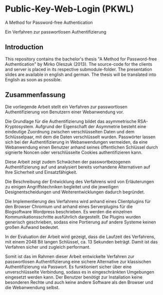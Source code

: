 Public-Key-Web-Login (PKWL)
====

A Method for Password-free Authentication

Ein Verfahren zur passwortlosen Authentifizierung


Introduction
----

This repository contains the bachelor's thesis "A Method for Password-free Authentication" by Mirko Oleszuk (2013).
The source-code for the clients and server is placed in its respective submodule-folder.
The presentation slides are available in english and german.
The thesis will be translated into English as soon as possible.


Zusammenfassung
----

Die vorliegende Arbeit stellt ein Verfahren zur passwortlosen Authentifizierung von Benutzern einer Webanwendung vor.

Die Grundlage für die Authentifizierung bildet das asymmetrische RSA-Kryptosystem. Aufgrund der Eigenschaft der Asymmetrie besteht eine eindeutige Zuordnung zwischen verschlüsselten Daten und dem Schlüsselpaar, mit dem die Daten verschlüsselt wurden. Passwörter lassen sich bei der Authentifizierung in Webanwendungen vermeiden, da eine Webanwendung einen Benutzer anhand seines öffentlichen Schlüssel durch signierte Noncen oder verschlüsselte Cookies authentifizieren kann.

Diese Arbeit zeigt zudem Schwächen der passwortbezogenen Authentifizierung auf und analysiert bereits vorhandene Alternativen auf Ihre Sicherheit und Einsatzfähigkeit.

Die Beschreibung der Entwicklung des Verfahrens wird von Erläuterungen zu einigen Angriffstechniken begleitet und die jeweiligen Designentscheidungen und Weiterentwicklungen dadurch begründet.

Die Implementierung des Verfahrens wird anhand eines Clientplugins für den Browser Chromium und anhand eines Serverplugins für die Blogsoftware Wordpress beschrieben. Es werden die einzelnen Kommunikationsschritte ausführlich dargestellt. Die Plugins wurden generisch geschrieben, sodass eine Portierung auf andere Systeme keinen großen Aufwand bedeutet.

In der Evaluation der Arbeit wird gezeigt, dass die Laufzeit des Verfahrens, mit einem 2048 Bit langen Schlüssel, ca. 13 Sekunden beträgt. Damit ist das Verfahren sicher und zugleich performant.

Somit ist das im Rahmen dieser Arbeit entwickelte Verfahren zur passwortlosen Authentifizierung eine sichere Alternative zur klassischen Authentifizierung via Passwort. Es funktioniert sicher über eine unverschlüsselte Verbindung, sodass es in eingeschränkten Umgebungen eingesetzt werden kann. Der Benutzer benötigt zur Installation keine besonderen Rechte und auch keine andere Software als den Browser und die Webanwendung selbst.
